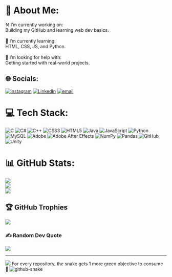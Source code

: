 # 💫 About Me:
⚒️ I’m currently working on:<br>Building my GitHub and learning web dev basics.<br><br>🌱 I’m currently learning:<br>HTML, CSS, JS, and Python.<br><br>🤝 I’m looking for help with:<br>Getting started with real-world projects.


## 🌐 Socials:
[![Instagram](https://img.shields.io/badge/Instagram-%23E4405F.svg?logo=Instagram&logoColor=white)](https://instagram.com/sarthk_._) [![LinkedIn](https://img.shields.io/badge/LinkedIn-%230077B5.svg?logo=linkedin&logoColor=white)](https://www.linkedin.com/in/sarthak-verma-89197936a/) [![email](https://img.shields.io/badge/Email-D14836?logo=gmail&logoColor=white)](mailto:sarthakverma0802@gmail.com) 

# 💻 Tech Stack:
![C](https://img.shields.io/badge/c-%2300599C.svg?style=for-the-badge&logo=c&logoColor=white) ![C#](https://img.shields.io/badge/c%23-%23239120.svg?style=for-the-badge&logo=csharp&logoColor=white) ![C++](https://img.shields.io/badge/c++-%2300599C.svg?style=for-the-badge&logo=c%2B%2B&logoColor=white) ![CSS3](https://img.shields.io/badge/css3-%231572B6.svg?style=for-the-badge&logo=css3&logoColor=white) ![HTML5](https://img.shields.io/badge/html5-%23E34F26.svg?style=for-the-badge&logo=html5&logoColor=white) ![Java](https://img.shields.io/badge/java-%23ED8B00.svg?style=for-the-badge&logo=openjdk&logoColor=white) ![JavaScript](https://img.shields.io/badge/javascript-%23323330.svg?style=for-the-badge&logo=javascript&logoColor=%23F7DF1E) ![Python](https://img.shields.io/badge/python-3670A0?style=for-the-badge&logo=python&logoColor=ffdd54) ![MySQL](https://img.shields.io/badge/mysql-4479A1.svg?style=for-the-badge&logo=mysql&logoColor=white) ![Adobe](https://img.shields.io/badge/adobe-%23FF0000.svg?style=for-the-badge&logo=adobe&logoColor=white) ![Adobe After Effects](https://img.shields.io/badge/Adobe%20After%20Effects-9999FF.svg?style=for-the-badge&logo=Adobe%20After%20Effects&logoColor=white) ![NumPy](https://img.shields.io/badge/numpy-%23013243.svg?style=for-the-badge&logo=numpy&logoColor=white) ![Pandas](https://img.shields.io/badge/pandas-%23150458.svg?style=for-the-badge&logo=pandas&logoColor=white) ![GitHub](https://img.shields.io/badge/github-%23121011.svg?style=for-the-badge&logo=github&logoColor=white) ![Unity](https://img.shields.io/badge/unity-%23000000.svg?style=for-the-badge&logo=unity&logoColor=white)
# 📊 GitHub Stats:
![](https://github-readme-stats.vercel.app/api?username=vermasarthak&theme=gotham&hide_border=true&include_all_commits=true&count_private=true)<br/>
![](https://nirzak-streak-stats.vercel.app/?user=vermasarthak&theme=gotham&hide_border=true)<br/>
![](https://github-readme-stats.vercel.app/api/top-langs/?username=vermasarthak&theme=gotham&hide_border=true&include_all_commits=true&count_private=true&layout=compact)

## 🏆 GitHub Trophies
![](https://github-profile-trophy.vercel.app/?username=vermasarthak&theme=radical&no-frame=true&no-bg=true&margin-w=4)

### ✍️ Random Dev Quote
![](https://quotes-github-readme.vercel.app/api?type=horizontal&theme=merko)

---
[![](https://visitcount.itsvg.in/api?id=vermasarthak&icon=0&color=0)](https://visitcount.itsvg.in)
For every repository, the snake gets 1 more green objective to consume 🥲
<picture>
  <source media="(prefers-color-scheme: dark)" srcset="https://raw.githubusercontent.com/vermasarthak/vermasarthak/output/github-snake-dark.svg" />
  <source media="(prefers-color-scheme: light)" srcset="https://raw.githubusercontent.com/vermasarthak/vermasarthak/output/github-snake.svg" />
  <img alt="github-snake" src="https://raw.githubusercontent.com/tobiasmeyhoefer/tobiasmeyhoefer/output/github-snake.svg" />
</picture>
